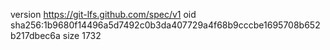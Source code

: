 version https://git-lfs.github.com/spec/v1
oid sha256:1b9680f14496a5d7492c0b3da407729a4f68b9cccbe1695708b652b217dbec6a
size 1732
